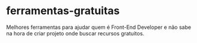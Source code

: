 # ferramentas-gratuitas
Melhores ferramentas para ajudar quem é Front-End Developer e não sabe na hora de criar projeto onde buscar recursos gratuitos.
